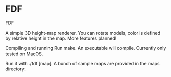 # FDF

FDF

A simple 3D height-map renderer. You can rotate models, color is defined by relative height in the map. More features planned!

Compiling and running
Run make. An executable will compile. Currently only tested on MacOS.

Run it with ./fdf [map]. A bunch of sample maps are provided in the maps directory.
